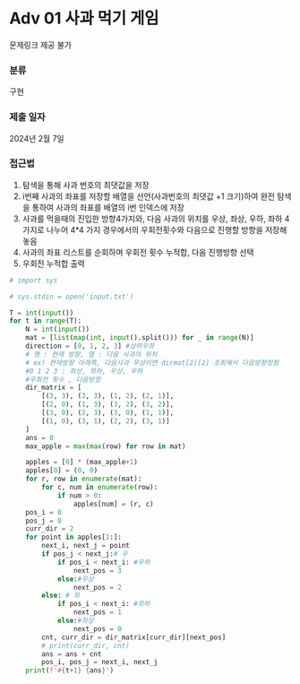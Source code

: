 # Adv 01 사과 먹기 게임 

문제링크 제공 불가


### 분류

구현

### 제출 일자

2024년 2월 7일

### 접근법
1. 탐색을 통해 사과 번호의 최댓값을 저장
1. i번째 사과의 좌표를 저장할 배열을 선언(사과번호의 최댓값 +1 크기)하여 완전 탐색을 통하여 사과의 좌표를 배열의 i번 인덱스에 저장
2. 사과를 먹을때의 진입한 방향4가지와, 다음 사과의 위치를 우상, 좌상, 우하, 좌하 4가지로 나누어 4*4 가지 경우에서의 우회전횟수와 다음으로 진행할 방향을 저장해놓음
3. 사과의 좌표 리스트를 순회하며 우회전 횟수 누적합, 다음 진행방향 선택
4. 우회전 누적합 출력

```python
# import sys

# sys.stdin = open('input.txt')

T = int(input())
for t in range(T):
    N = int(input())
    mat = [list(map(int, input().split())) for _ in range(N)]
    direction = [0, 1, 2, 3] #상하우좌
    # 행 : 현재 방향, 열 : 다음 사과의 위치
    # ex) 현재방향 아래쪽, 다음사과 우상이면 dirmat[2][2] 조회해서 다음방향정함
    #0 1 2 3 : 좌상, 좌하, 우상, 우하
    #우회전 횟수 , 다음방향
    dir_matrix = [
        [(3, 3), (3, 3), (1, 2), (2, 1)],
        [(2, 0), (1, 3), (3, 2), (3, 2)],
        [(3, 0), (2, 3), (3, 0), (1, 1)],
        [(1, 0), (3, 1), (2, 2), (3, 1)]
    ]
    ans = 0
    max_apple = max(max(row) for row in mat)

    apples = [0] * (max_apple+1)
    apples[0] = (0, 0)
    for r, row in enumerate(mat):
        for c, num in enumerate(row):
            if num > 0:
                apples[num] = (r, c)
    pos_i = 0
    pos_j = 0
    curr_dir = 2
    for point in apples[1:]:
        next_i, next_j = point
        if pos_j < next_j:# 우
            if pos_i < next_i: #우하
                next_pos = 3
            else:#우상
                next_pos = 2
        else: # 좌
            if pos_i < next_i: #좌하
                next_pos = 1
            else:#좌상
                next_pos = 0
        cnt, curr_dir = dir_matrix[curr_dir][next_pos]
        # print(curr_dir, cnt)
        ans = ans + cnt
        pos_i, pos_j = next_i, next_j
    print(f'#{t+1} {ans}')



```